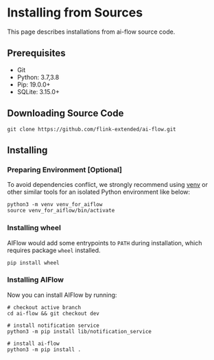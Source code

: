 # Installing from Sources

This page describes installations from ai-flow source code.

## Prerequisites

* Git
* Python: 3.7,3.8
* Pip: 19.0.0+
* SQLite: 3.15.0+

## Downloading Source Code
```shell script
git clone https://github.com/flink-extended/ai-flow.git
```

## Installing

### Preparing Environment [Optional] 
To avoid dependencies conflict, we strongly recommend using [venv](https://docs.python.org/3.7/library/venv.html) or other similar tools for an isolated Python environment like below:

```shell
python3 -m venv venv_for_aiflow
source venv_for_aiflow/bin/activate
```

### Installing wheel
AIFlow would add some entrypoints to `PATH` during installation, which requires package `wheel` installed.
```shell script
pip install wheel
``` 

### Installing AIFlow
Now you can install AIFlow by running:
```shell script
# checkout active branch
cd ai-flow && git checkout dev

# install notification service
python3 -m pip install lib/notification_service

# install ai-flow
python3 -m pip install .
```
